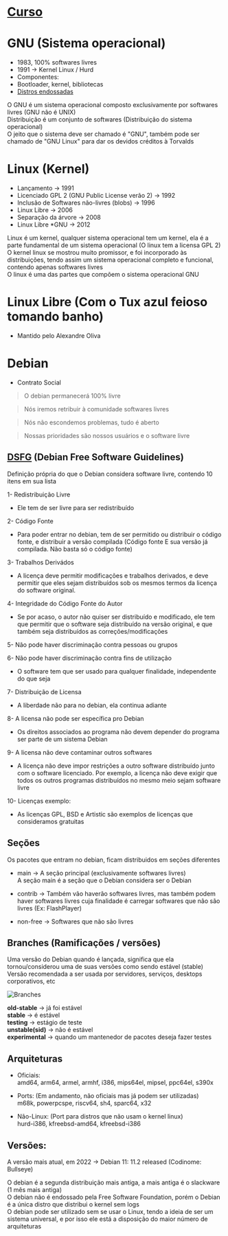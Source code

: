 # [Curso](https://www.youtube.com/watch?v=SZMIL87CyVE&list=PLuf64C8sPVT9L452PqdyYCNslctvCMs_n)

# GNU (Sistema operacional) <br>
- 1983, 100% softwares livres
- 1991 -> Kernel Linux / Hurd
- Componentes:
- Bootloader, kernel, bibliotecas
- [Distros endossadas](https://www.gnu.org/distros/free-distros.pt-br.html)

O GNU é um sistema operacional composto exclusivamente por softwares livres (GNU não é UNIX) <br>
Distribuição é um conjunto de softwares (Distribuição do sistema operacional) <br>
O jeito que o sistema deve ser chamado é "GNU", também pode ser chamado de "GNU Linux" para dar os devidos créditos à Torvalds <br>

# Linux (Kernel) <br>
- Lançamento -> 1991
- Licenciado GPL 2 (GNU Public License verão 2) -> 1992
- Inclusão de Softwares não-livres (blobs) -> 1996
- Linux Libre -> 2006
- Separação da árvore -> 2008
- Linux Libre *GNU -> 2012

Linux é um kernel, qualquer sistema operacional tem um kernel, ela é a parte fundamental de um sistema operacional (O linux tem a licensa GPL 2) <br>
O kernel linux se mostrou muito promissor, e foi incorporado às distribuições, tendo assim um sistema operacional completo e funcional, contendo apenas softwares livres <br>
O linux é uma das partes que compõem o sistema operacional GNU <br>

# Linux Libre (Com o Tux azul feioso tomando banho) <br>
- Mantido pelo Alexandre Oliva <br>

# Debian <br>
- Contrato Social

> O debian permanecerá 100% livre <br> 

> Nós iremos retribuir à comunidade softwares livres <br>

> Nós não escondemos problemas, tudo é aberto <br>

> Nossas prioridades são nossos usuários e o software livre <br>

## [DSFG](https://www.debian.org/social_contract) (Debian Free Software Guidelines) <br>
Definição própria do que o Debian considera software livre, contendo 10 itens em sua lista <br>

1- Redistribuição Livre <br>
- Ele tem de ser livre para ser redistribuído <br>

2- Código Fonte <br>
- Para poder entrar no debian, tem de ser permitido ou distribuir o código fonte, e distribuir a versão compilada (Código fonte E sua versão já compilada. Não basta só o código fonte) <br>

3- Trabalhos Derivádos <br>
- A licença deve permitir modificações e trabalhos derivados, e deve permitir que eles sejam distribuídos sob os mesmos termos da licença do software original. <br>

4- Integridade do Código Fonte do Autor <br>
- Se por acaso, o autor não quiser ser distribuído e modificado, ele tem que permitir que o software seja distribuído na versão original, e que também seja distribuídos as correções/modificações <br>

5- Não pode haver discriminação contra pessoas ou grupos <br>

6- Não pode haver discriminação contra fins de utilização <br>
- O software tem que ser usado para qualquer finalidade, independente do que seja <br>

7- Distribuição de Licensa <br>
- A liberdade não para no debian, ela continua adiante <br>

8- A licensa não pode ser específica pro Debian <br>
- Os direitos associados ao programa não devem depender do programa ser parte de um sistema Debian <br>

9- A licensa não deve contaminar outros softwares <br>
- A licença não deve impor restrições a outro software distribuído junto com o software licenciado. Por exemplo, a licença não deve exigir que todos os outros programas distribuídos no mesmo meio sejam software livre <br>

10- Licenças exemplo: <br>
- As licenças GPL, BSD e Artistic são exemplos de licenças que consideramos gratuitas <br>

## Seções <br>
Os pacotes que entram no debian, ficam distribuidos em seções diferentes <br>
- main -> A seção principal (exclusivamente softwares livres) <br>
A seção main é a seção que o Debian considera ser o Debian <br>

- contrib -> Também vão haverão softwares livres, mas também podem haver softwares livres cuja finalidade é carregar softwares que não são livres (Ex: FlashPlayer) <br>

- non-free -> Softwares que não são livres <br>

## Branches (Ramificações / versões) <br>
Uma versão do Debian quando é lançada, significa que ela tornou/considerou uma de suas versões como sendo estável (stable) <br>
Versão recomendada a ser usada por servidores, serviços, desktops corporativos, etc <br>

<img style="center" src="https://camo.githubusercontent.com/6f82308782d1adabf573fa32ac869109088844efa4e52ec413d57179febe7a3d/68747470733a2f2f63646e2e646973636f72646170702e636f6d2f6174746163686d656e74732f3735393434383737303830323438333230302f3932383338313932373032313437373839382f756e6b6e6f776e2e706e67" alt="Branches">

**old-stable** -> já foi estável <br>
**stable** -> é estável <br>
**testing** -> estágio de teste <br>
**unstable(sid)** -> não é estável <br>
**experimental** -> quando um mantenedor de pacotes deseja fazer testes <br>

## Arquiteturas <br>
- Oficiais: <br>
amd64, arm64, armel, armhf, i386, mips64el, mipsel, ppc64el, s390x <br>

- Ports: (Em andamento, não oficiais mas já podem ser utilizadas) <br>
m68k, powerpcspe, riscv64, sh4, sparc64, x32

- Não-Linux: (Port para distros que não usam o kernel linux) <br>
hurd-i386, kfreebsd-amd64, kfreebsd-i386 <br>

## Versões:
A versão mais atual, em 2022 -> Debian 11: 11.2 released (Codinome: Bullseye)

O debian é a segunda distribuição mais antiga, a mais antiga é o slackware (1 mês mais antiga) <br>
O debian não é endossado pela Free Software Foundation, porém o Debian é a única distro que distribui o kernel sem logs <br>
O debian pode ser utilizado sem se usar o Linux, tendo a ideia de ser um sistema universal, e por isso ele está a disposição do maior número de arquiteturas <br>
